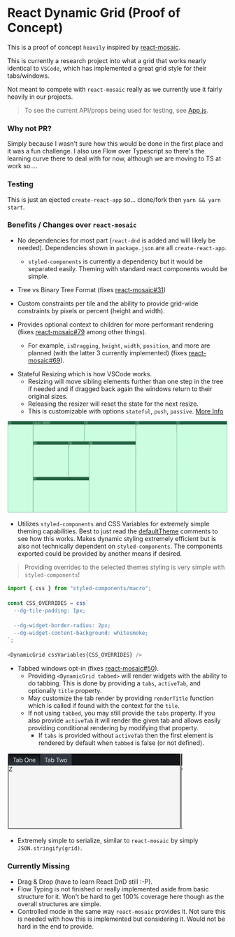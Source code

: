 # React Dynamic Grid (Proof of Concept)

This is a proof of concept `heavily` inspired by [react-mosaic](https://github.com/palantir/react-mosaic).

This is currently a research project into what a grid that works nearly identical to `VSCode`, which has implemented a great grid style for their tabs/windows.

Not meant to compete with `react-mosaic` really as we currently use it fairly heavily in our projects.

> To see the current API/props being used for testing, see [App.js](https://github.com/bradennapier/react-grid-poc/blob/master/src/App.js).

### Why not PR?

Simply because I wasn't sure how this would be done in the first place and it was a fun challenge. I also use Flow over Typescript so there's the learning curve there to deal with for now, although we are moving to TS at work so....

### Testing

This is just an ejected `create-react-app` so... clone/fork then `yarn && yarn start`.

### Benefits / Changes over `react-mosaic`

- No dependencies for most part (`react-dnd` is added and will likely be needed). Dependencies shown in `package.json` are all `create-react-app`.

  - `styled-components` is currently a dependency but it would be separated easily. Theming with standard react components would be simple.

- Tree vs Binary Tree Format (fixes [react-mosaic#31](https://github.com/palantir/react-mosaic/issues/31))

- Custom constraints per tile and the ability to provide grid-wide constraints by pixels or percent (height and width).

- Provides optional context to children for more performant rendering (fixes [react-mosaic#79](https://github.com/palantir/react-mosaic/issues/79) among other things).
  - For example, `isDragging`, `height`, `width`, `position`, and more are planned (with the latter 3 currently implemented) (fixes [react-mosaic#69](https://github.com/palantir/react-mosaic/issues/69)).

* Stateful Resizing which is how VSCode works.
  - Resizing will move sibling elements further than one step in the tree if needed and if dragged back again the windows return to their original sizes.
  - Releasing the resizer will reset the state for the next resize.
  - This is customizable with options `stateful`, `push`, `passive`. [More Info](https://github.com/bradennapier/react-grid-poc/blob/master/src/grid/controller.js#L110-L154)

![](./docs/DG-StatefulResize.gif)

- Utilizes `styled-components` and CSS Variables for extremely simple theming capabilities. Best to just read the [defaultTheme](./src/grid/themes/dark/index.js) comments to see how this works. Makes dynamic styling extremely efficient but is also not technically dependent on `styled-components`. The components exported could be provided by another means if desired.

> Providing overrides to the selected themes styling is very simple with `styled-components`!

```javascript
import { css } from "styled-components/macro";

const CSS_OVERRIDES = css`
  --dg-tile-padding: 1px;

  --dg-widget-border-radius: 2px;
  --dg-widget-content-background: whitesmoke;
`;

<DynamicGrid cssVariables{CSS_OVERRIDES} />
```

- Tabbed windows opt-in (fixes [react-mosaic#50](https://github.com/palantir/react-mosaic/issues/50)).
  - Providing `<DynamicGrid tabbed>` will render widgets with the ability to do tabbing. This is done by providing a `tabs`, `activeTab`, and optionally `title` property.
  - May customize the tab render by providing `renderTitle` function which is called if found with the context for the `tile`.
  - If not using `tabbed`, you may still provide the `tabs` property. If you also provide `activeTab` it will render the given tab and allows easily providing conditional rendering by modifying that property.
    - If `tabs` is provided without `activeTab` then the first element is rendered by default when `tabbed` is false (or not defined).

<img src="./docs/DG-Tabbed.png" width="400px" />

- Extremely simple to serialize, similar to `react-mosaic` by simply `JSON.stringify(grid)`.

### Currently Missing

- Drag & Drop (have to learn React DnD still :-P).
- Flow Typing is not finished or really implemented aside from basic structure for it. Won't be hard to get 100% coverage here though as the overall structures are simple.
- Controlled mode in the same way `react-mosaic` provides it. Not sure this is needed with how this is implemented but considering it. Would not be hard in the end to provide.
